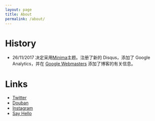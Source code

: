 ```yaml
---
layout: page
title: About
permalink: /about/
---
```


# History
* 26/11/2017 决定采用[Minima](https://github.com/jekyll/minima)主题。注册了新的 Disqus，添加了 Google Analytics，并在 [Google Webmasters](https://www.google.com/webmasters/#?modal_active=none) 添加了博客的有关信息。

# Links

* [Twitter](https://twitter.com/zcchan0)
* [Douban](https://www.douban.com/people/theyear/)
* [Instagram](https://instagram.com/zcccen/)
* [Say Hello](mailto://zchan0@outlook.com)
